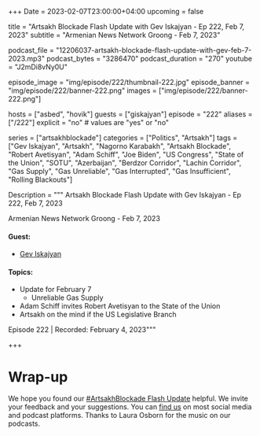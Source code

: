 +++
Date = 2023-02-07T23:00:00+04:00
upcoming = false 

title = "Artsakh Blockade Flash Update with Gev Iskajyan - Ep 222, Feb 7, 2023"
subtitle = "Armenian News Network Groong - Feb 7, 2023"

podcast_file = "12206037-artsakh-blockade-flash-update-with-gev-feb-7-2023.mp3"
podcast_bytes = "3286470"
podcast_duration = "270"
youtube = "J2mDi8vNy0U"

episode_image = "img/episode/222/thumbnail-222.jpg"
episode_banner = "img/episode/222/banner-222.png"
images = ["img/episode/222/banner-222.png"]

hosts = ["asbed", "hovik"]
guests = ["giskajyan"]
episode = "222"
aliases = ["/222"]
explicit = "no" # values are "yes" or "no"


series = ["artsakhblockade"]
categories = ["Politics", "Artsakh"]
tags = ["Gev Iskajyan", "Artsakh", "Nagorno Karabakh", "Artsakh Blockade", "Robert Avetisyan", "Adam Schiff", "Joe Biden", "US Congress", "State of the Union", "SOTU", "Azerbaijan", "Berdzor Corridor", "Lachin Corridor", "Gas Supply", "Gas Unreliable", "Gas Interrupted", "Gas Insufficient", "Rolling Blackouts"]

Description = """
Artsakh Blockade Flash Update with Gev Iskajyan - Ep 222, Feb 7, 2023

Armenian News Network Groong - Feb 7, 2023

#### Guest: 
* [Gev Iskajyan](/guest/giskajyan)

#### Topics:
* Update for February 7
    * Unreliable Gas Supply
* Adam Schiff invites Robert Avetisyan to the State of the Union
* Artsakh on the mind if the US Legislative Branch

Episode 222 | Recorded: February 4, 2023"""

+++

# Wrap-up

We hope you found our [#ArtsakhBlockade Flash Update](https://podcasts.groong.org/) helpful. We invite your feedback and your suggestions. You can [find us](https://linktr.ee/groong) on most social media and podcast platforms. Thanks to Laura Osborn for the music on our podcasts.
